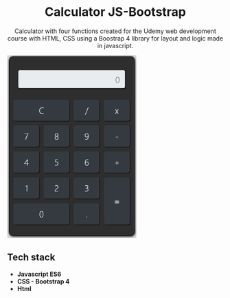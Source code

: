 
<h1 align="center">
Calculator JS-Bootstrap
</h1>

<p align="center">Calculator with four functions created for the Udemy web development course with HTML, CSS using a Boostrap 4 library for layout and logic made in javascript.</p>

  <img src="https://github.com/jpm4rtinss/Calculadora-JS-Bootstrap/blob/master/calculadora.PNG" alt="home web"  height="425">


## Tech stack
-  **Javascript ES6** 
-  **CSS - Bootstrap 4**  
-  **Html** 


